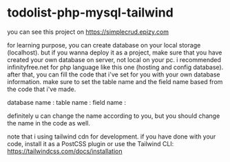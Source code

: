 # todolist-php-mysql-tailwind
you can see this project on https://simplecrud.epizy.com

for learning purpose, you can create database on your local storage (localhost). but if you wanna deploy it as a project, make sure that you have created your own database on server, not local on your pc.
i recommended infinityfree.net for php language like this one (hosting and config database).
after that, you can fill the code that i've set for you with your own database information.
make sure to set the table name and the field name based from the code that i've made.

database name : 
table name : 
field name : 

definitely u can change the name according to you, but you should change the name in the code as well.

note that i using tailwind cdn for development. if you have done with your code, install it as a PostCSS plugin or use the Tailwind CLI: https://tailwindcss.com/docs/installation



